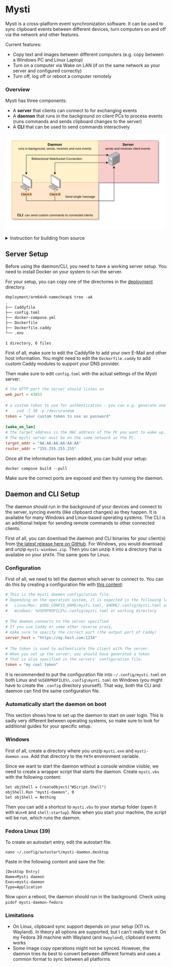 # Mysti
Mysti is a cross-platform event synchronization software. It can be used to sync clipboard events between different devices, turn computers on and off via the network and other features.

Current features:
- Copy text and images between different computers (e.g. copy between a Windows PC and Linux Laptop)
- Turn on a computer via Wake on LAN (if on the same network as your server and configured correctly)
- Turn off, log off or reboot a computer remotely

### Overview
Mysti has three components:
- A **server** that clients can connect to for exchanging events
- A **daemon** that runs in the background on client PCs to process events (runs commands and sends clipboard changes to the server)
- A **CLI** that can be used to send commands interactively

![Architecture Diagram](.github/img/architecture.png)

<details>

<summary>Instruction for building from source</summary>

### Build from source
This section describes how to build the software from source.

You can build both the server, daemon and CLI from source using `cargo build` in their directories (or `make` in the main directory to install CLI/Daemon).

For the daemon, you might need to install additional libraries, which you can find listed in [the CI config file](.github/workflows/build-client.yml).

### Server
The server is built in Docker. Feel free to contribute additional common configurations.

</details>


## Server Setup
Before using the daemon/CLI, you need to have a working server setup. You need to install Docker on your system to run the server.

For your setup, you can copy one of the directories in the [deployment](deployment) directory.

```shell
deployment/arm64v8-namecheap$ tree -aA
.
├── Caddyfile
├── config.toml
├── docker-compose.yml
├── Dockerfile
├── Dockerfile.caddy
└── .env

1 directory, 6 files
```

First of all, make sure to edit the Caddyfile to add your own E-Mail and other host information. You might need to edit the `Dockerfile.caddy` to add custom Caddy modules to support your DNS provider.

Then make sure to edit `config.toml` with the actual settings of the Mysti server:

```toml
# the HTTP port the server should listen on
web_port = 43853

# a custom token to use for authentication - you can e.g. generate one with
#    xxd -l 30 -p /dev/urandom
token = "your custom token to use as password"

[wake_on_lan]
# The target address is the MAC address of the PC you want to wake up.
# The mysti server must be on the same network as the PC.
target_addr = "AA:AA:AA:AA:AA:AA"
router_addr = "255.255.255.255"
```

Once all the information has been added, you can build your setup:

	docker compose build --pull

Make sure the correct ports are exposed and then try running the daemon.

## Daemon and CLI Setup
The daemon should run in the background of your devices and connect to the server, syncing events (like clipboard changes) as they happen. It is available for many Windows and Linux-based operating systems. The CLI is an additional helper for sending remote commands to other connected clients.

First of all, you can download the daemon and CLI binaries for your client(s) from [the latest release here on GitHub](http://github.com/xarantolus/mysti/releases/latest). For Windows, you would download and unzip `mysti-windows.zip`. Then you can unzip it into a directory that is available on your `$PATH`. The same goes for Linux.

### Configuration
First of all, we need to tell the daemon which server to connect to. You can do this by creating a configuration file with [this content](deployment/daemon/daemon-config.toml):

```toml
# This is the mysti daemon configuration file.
# Depending on the operation system, it is expected in the following locations:
#   Linux/Mac: $XDG_CONFIG_HOME/mysti.toml, $HOME/.config/mysti.toml or working directory
#   Windows: %USERPROFILE%\.config\mysti.toml or working directory

# The daemon connects to the server specified
# If you use Caddy or some other reverse proxy,
# make sure to specify the correct port (the output port of Caddy)
server_host = "https://my.host.com:1234"

# The token is used to authenticate the client with the server.
# When you set up the server, you should have generated a token
# that is also specified in the servers' configuration file.
token = "my cool token"
```

It is recommended to put the configuration file into `~/.config/mysti.toml` on both Linux and `%USERPROFILE%\.config\mysti.toml` on Windows (you might have to create the `.config` directory yourself). That way, both the CLI and daemon can find the same configuration file.

### Automatically start the daemon on boot
This section shows how to set up the daemon to start on user login. This is sadly very different between operating systems, so make sure to look for additional guides for your specific setup.

### Windows
First of all, create a directory where you unzip `mysti.exe` and `mysti-daemon.exe`. Add that directory to the `PATH` environment variable.

Since we want to start the daemon without a console window visible, we need to create a wrapper script that starts the daemon. Create `mysti.vbs` with the following content:

```vbs
Set objShell = CreateObject("WScript.Shell")
objShell.Run "mysti-daemon", 0
Set objShell = Nothing
```

Then you can add a shortcut to `mysti.vbs` to your startup folder (open it with `Win+R` and `shell:startup`). Now when you start your machine, the script will be run, which runs the daemon.

### Fedora Linux (39)
To create an autostart entry, edit the autostart file:

```
nano ~/.config/autostart/mysti-daemon.desktop
```

Paste in the following content and save the file:

```desktop
[Desktop Entry]
Name=Mysti daemon
Exec=mysti-daemon
Type=Application
```

Now upon a reboot, the daemon should run in the background. Check using `pidof mysti-daemon-fedora`

### Limitations
- On Linux, clipboard sync support depends on your setup (X11 vs. Wayland). In theory all options are supported, but I can't really test it. On my Fedora 39 machine with Wayland (and `Xwayland`), clipboard events works
- Some image copy operations might not be synced. However, the daemon tries its best to convert between different formats and uses a common format to sync between all platforms
